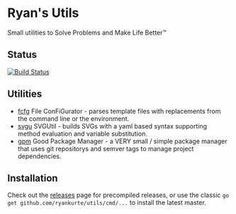 # Ryan's Utils

Small utilities to Solve Problems and Make Life Better™️

## Status

[![Build Status](https://travis-ci.org/ryankurte/utils.svg?branch=master)](https://travis-ci.org/ryankurte/utils)

## Utilities

- [fcfg](https://github.com/ryankurte/utils/tree/master/cmd/fcfg) File ConFiGurator - parses template files with replacements from the command line or the environment.
- [svgu](https://github.com/ryankurte/utils/tree/master/cmd/svgu) SVGUtil - builds SVGs with a yaml based syntax supporting method evaluation and variable substitution.
- [gpm](https://github.com/ryankurte/utils/tree/master/cmd/gpm) Good Package Manager - a VERY small / simple package manager that uses git repositorys and semver tags to manage project dependencies.

## Installation

Check out the [releases](https://github.com/ryankurte/utils/releases) page for precompiled releases, or use the classic `go get github.com/ryankurte/utils/cmd/...` to install the latest master.


